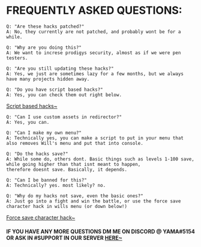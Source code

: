 # FREQUENTLY ASKED QUESTIONS:
~~~~~~~~~~~~~~~~~~~~~~~~~~~~~~~~~~~~~~~~~~~~~~~~~~~~~~~~~~~~~~~~~~~~~~~~~~~
Q: "Are these hacks patched?"
A: No, they currently are not patched, and probably wont be for a while.
~~~~~~~~~~~~~~~~~~~~~~~~~~~~~~~~~~~~~~~~~~~~~~~~~~~~~~~~~~~~~~~~~~~~~~~~~~~
~~~~~~~~~~~~~~~~~~~~~~~~~~~~~~~~~~~~~~~~~~~~~~~~~~~~~~~~~~~~~~~~~~~~~~~~~~~
Q: "Why are you doing this?"
A: We want to increse prodigys security, almost as if we were pen testers.
~~~~~~~~~~~~~~~~~~~~~~~~~~~~~~~~~~~~~~~~~~~~~~~~~~~~~~~~~~~~~~~~~~~~~~~~~~~
~~~~~~~~~~~~~~~~~~~~~~~~~~~~~~~~~~~~~~~~~~~~~~~~~~~~~~~~~~~~~~~~~~~~~~~~~~~
Q: "Are you still updating these hacks?"
A: Yes, we just are sometimes lazy for a few months, but we always have many projects hidden away.
~~~~~~~~~~~~~~~~~~~~~~~~~~~~~~~~~~~~~~~~~~~~~~~~~~~~~~~~~~~~~~~~~~~~~~~~~~~
~~~~~~~~~~~~~~~~~~~~~~~~~~~~~~~~~~~~~~~~~~~~~~~~~~~~~~~~~~~~~~~~~~~~~~~~~~~
Q: "Do you have script based hacks?"
A: Yes, you can check them out right below.
~~~~~~~~~~~~~~~~~~~~~~~~~~~~~~~~~~~~~~~~~~~~~~~~~~~~~~~~~~~~~~~~~~~~~~~~~~~
[Script based hacks~](https://github.com/Prodigy-Hacking/ProdigyMathGameHacking/tree/master/hacks/Script-Based%20Hacks)
~~~~~~~~~~~~~~~~~~~~~~~~~~~~~~~~~~~~~~~~~~~~~~~~~~~~~~~~~~~~~~~~~~~~~~~~~~~
Q: "Can I use custom assets in redirector?"
A: Yes, you can.
~~~~~~~~~~~~~~~~~~~~~~~~~~~~~~~~~~~~~~~~~~~~~~~~~~~~~~~~~~~~~~~~~~~~~~~~~~~
~~~~~~~~~~~~~~~~~~~~~~~~~~~~~~~~~~~~~~~~~~~~~~~~~~~~~~~~~~~~~~~~~~~~~~~~~~~
Q: "Can I make my own menu?"
A: Technically yes, you can make a script to put in your menu that also removes Will's menu and put that into console.
~~~~~~~~~~~~~~~~~~~~~~~~~~~~~~~~~~~~~~~~~~~~~~~~~~~~~~~~~~~~~~~~~~~~~~~~~~~
~~~~~~~~~~~~~~~~~~~~~~~~~~~~~~~~~~~~~~~~~~~~~~~~~~~~~~~~~~~~~~~~~~~~~~~~~~~
Q: "Do the hacks save?"
A: While some do, others dont. Basic things such as levels 1-100 save, while going higher than that isnt meant to happen,
therefore doesnt save. Basically, it depends.
~~~~~~~~~~~~~~~~~~~~~~~~~~~~~~~~~~~~~~~~~~~~~~~~~~~~~~~~~~~~~~~~~~~~~~~~~~~
~~~~~~~~~~~~~~~~~~~~~~~~~~~~~~~~~~~~~~~~~~~~~~~~~~~~~~~~~~~~~~~~~~~~~~~~~~~
Q: "Can I be banned for this?"
A: Technically? yes. most likely? no.
~~~~~~~~~~~~~~~~~~~~~~~~~~~~~~~~~~~~~~~~~~~~~~~~~~~~~~~~~~~~~~~~~~~~~~~~~~~
~~~~~~~~~~~~~~~~~~~~~~~~~~~~~~~~~~~~~~~~~~~~~~~~~~~~~~~~~~~~~~~~~~~~~~~~~~~
Q: "Why do my hacks not save, even the basic ones?"
A: Just go into a fight and win the battle, or use the force save character hack in wills menu (or down below!)
~~~~~~~~~~~~~~~~~~~~~~~~~~~~~~~~~~~~~~~~~~~~~~~~~~~~~~~~~~~~~~~~~~~~~~~~~~~
[Force save character hack~](https://github.com/ProdigyHacking/ProdigyMathGameHacking/blob/master/hacks/Misc/ForceSaveCharacter.js)
#### IF YOU HAVE ANY MORE QUESTIONS DM ME ON DISCORD @ YAMA#5154 OR ASK IN #SUPPORT IN OUR SERVER [HERE~](https://discord.com/channels/683793361123016755/728777699279110214)
